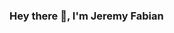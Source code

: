 ### Hey there 👋, I'm Jeremy Fabian 

<!--
**JeremyF15/JeremyF15** is a ✨ _special_ ✨ repository because its `README.md` (this file) appears on your GitHub profile.

Here are some ideas to get you started:

- 🔭 I’m currently working on ...
- 🌱 I’m currently learning 

- 👯 I’m looking to collaborate on ...
Projects for Interships
- 🤔 I’m looking for help with ...
- 💬 Ask me about ...
- 📫 How to reach me: https://www.linkedin.com/in/jeremy-fabian-2a1311265/
- 😄 Pronouns: ...
- ⚡ Fun fact: ...
-->

